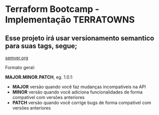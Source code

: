 # Terraform Bootcamp - Implementação TERRATOWNS
## Esse projeto irá usar versionamento semantico para suas tags, segue;
[semver.org](https://semver.org/)

Formato geral:

 **MAJOR.MINOR.PATCH**, eg. 1.0.1:
- **MAJOR** versão quando você faz mudanças incompatíveis na API
- **MINOR** versão quando você adiciona funcionalidades de forma compatível com versões anteriores
- **PATCH** versão quando você corrige bugs de forma compatível com versões anteriores
